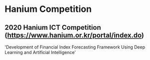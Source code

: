 # Hanium Competition

## 2020 Hanium ICT Competition (https://www.hanium.or.kr/portal/index.do)

'Development of Financial Index Forecasting Framework Using Deep Learning and Artificial Intelligence'
